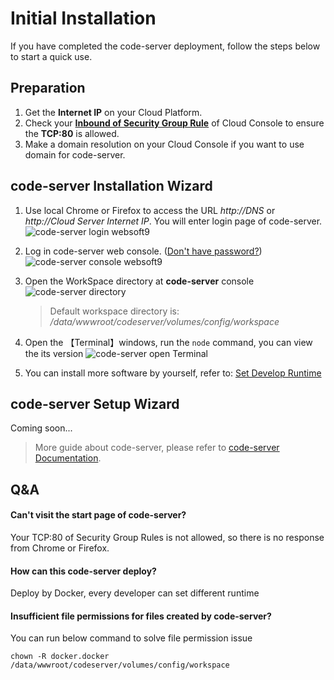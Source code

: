 # Initial Installation

If you have completed the code-server deployment, follow the steps below to start a quick use.

## Preparation

1. Get the **Internet IP** on your Cloud Platform.
2. Check your **[Inbound of Security Group Rule](https://support.websoft9.com/docs/faq/tech-instance.html)** of Cloud Console to ensure the **TCP:80** is allowed.
3. Make a domain resolution on your Cloud Console if you want to use domain for code-server.

## code-server Installation Wizard

1. Use local Chrome or Firefox to access the URL *http://DNS* or *http://Cloud Server Internet IP*. You will enter login page of code-server.
   ![code-server login websoft9](https://libs.websoft9.com/Websoft9/DocsPicture/en/codeserver/codeserver-login-websoft9.png)

2. Log in code-server web console. ([Don't have password?](/stack-accounts.md#codeserver)) 
   ![code-server console websoft9](https://libs.websoft9.com/Websoft9/DocsPicture/en/codeserver/codeserver-consolegui-websoft9.png)

3. Open the WorkSpace directory at **code-server** console
   ![code-server directory](https://libs.websoft9.com/Websoft9/DocsPicture/en/codeserver/codeserver-openfolder-websoft9.png)

   > Default workspace directory is: */data/wwwroot/codeserver/volumes/config/workspace*  

4. Open the 【Terminal】windows, run the `node` command, you can view the its version
   ![code-server open Terminal](https://libs.websoft9.com/Websoft9/DocsPicture/en/codeserver/codeserver-terminal-websoft9.png)

5. You can install more software by yourself, refer to: [Set Develop Runtime](/solution-runtime.md)

## code-server Setup Wizard

Coming soon...

> More guide about code-server, please refer to [code-server Documentation](https://hub.docker.com/r/linuxserver/code-server).

## Q&A

#### Can't visit the start page of code-server?

Your TCP:80 of Security Group Rules is not allowed, so there is no response from Chrome or Firefox.

#### How can this code-server deploy?

Deploy by Docker, every developer can set different runtime 

#### Insufficient file permissions for files created by code-server?

You can run below command to solve file permission issue

```
chown -R docker.docker /data/wwwroot/codeserver/volumes/config/workspace
```